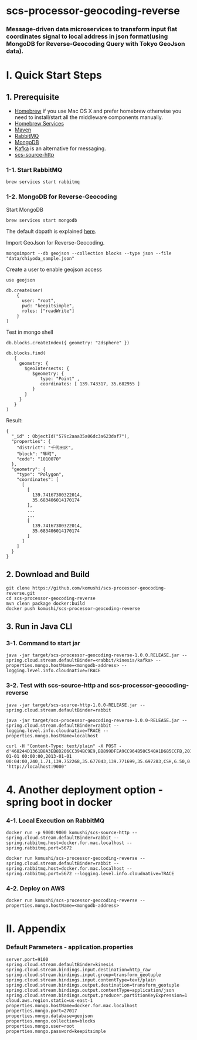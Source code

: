 # scs-processor-geocoding-reverse
### Message-driven data microservices to transform input flat coordinates signal to local address in json format(using MongoDB for Reverse-Geocoding Query with Tokyo GeoJson data).

# I. Quick Start Steps 
## 1. Prerequisite

* [Homebrew](http://brew.sh/) if you use Mac OS X and prefer homebrew otherwise you need to install/start all the middleware components manually.
* [Homebrew Services](https://github.com/Homebrew/homebrew-services)
* [Maven](http://brewformulas.org/Maven)
* [RabbitMQ](http://brewformulas.org/Rabbitmq)
* [MongoDB](http://brewformulas.org/Mongodb)
* [Kafka](http://brewformulas.org/Kafka) is an alternative for messaging.
* [scs-source-http](https://github.com/komushi/scs-source-http)

### 1-1. Start RabbitMQ
```
brew services start rabbitmq
```

### 1-2. MongoDB for Reverse-Geocoding

Start MongoDB
```
brew services start mongodb
```
The default dbpath is explained [here](https://gist.github.com/subfuzion/9630872).

Import GeoJson for Reverse-Geocoding.
```
mongoimport --db geojson --collection blocks --type json --file "data/chiyoda_sample.json"
```

Create a user to enable geojson access
```
use geojson

db.createUser(
    {
      user: "root",
      pwd: "keepitsimple",
      roles: ["readWrite"]
    }
) 
```

Test in mongo shell
```
db.blocks.createIndex({ geometry: "2dsphere" })

db.blocks.find(
   {
     geometry: {
       $geoIntersects: {
          $geometry: {
             type: "Point" ,
             coordinates: [ 139.743317, 35.682955 ]
          }
       }
     }
   }
)
```

Result:
```
{
  "_id" : ObjectId("579c2aaa35a06dc3a623daf7"),
  "properties": {
    "district": "千代田区",
    "block": "隼町",
    "code": "1010070"
  },
  "geometry": {
    "type": "Polygon",
    "coordinates": [
      [
        [
          139.74167300322014,
          35.683406014170174
        ],
        ...
        ...
        [
          139.74167300322014,
          35.683406014170174
        ]
      ]
    ]
  }
}
```

## 2. Download and Build

```
git clone https://github.com/komushi/scs-processor-geocoding-reverse.git
cd scs-processor-geocoding-reverse
mvn clean package docker:build
docker push komushi/scs-processor-geocoding-reverse
```

## 3. Run in Java CLI
### 3-1. Command to start jar
```
java -jar target/scs-processor-geocoding-reverse-1.0.0.RELEASE.jar --spring.cloud.stream.defaultBinder=<rabbit/kinesis/kafka> --properties.mongo.hostName=<mongodb-address> --logging.level.info.cloudnative=TRACE
```

### 3-2. Test with scs-source-http and scs-processor-geocoding-reverse
```
java -jar target/scs-source-http-1.0.0-RELEASE.jar --spring.cloud.stream.defaultBinder=rabbit 

java -jar target/scs-processor-geocoding-reverse-1.0.0-RELEASE.jar --spring.cloud.stream.defaultBinder=rabbit --logging.level.info.cloudnative=TRACE --properties.mongo.hostName=localhost

curl -H "Content-Type: text/plain" -X POST -d'468244D1361B8A3EB8D206CC394BC9E9,BB899DFEA9CC964B50C540A1D685CCFB,2013-01-01 00:00:00,2013-01-01 00:04:00,240,1.71,139.752268,35.677043,139.771699,35.697283,CSH,6.50,0.50,0.50,0.00,0.00,7.50' 'http://localhost:9000'
```

# 4. Another deployment option - spring boot in docker

### 4-1. Local Execution on RabbitMQ
```
docker run -p 9000:9000 komushi/scs-source-http --spring.cloud.stream.defaultBinder=rabbit --spring.rabbitmq.host=docker.for.mac.localhost --spring.rabbitmq.port=5672

docker run komushi/scs-processor-geocoding-reverse --spring.cloud.stream.defaultBinder=rabbit --spring.rabbitmq.host=docker.for.mac.localhost --spring.rabbitmq.port=5672 --logging.level.info.cloudnative=TRACE
```

### 4-2. Deploy on AWS
```
docker run komushi/scs-processor-geocoding-reverse --properties.mongo.hostName=<mongodb-address>
```

# II. Appendix
### Default Parameters - application.properties
```
server.port=9100
spring.cloud.stream.defaultBinder=kinesis
spring.cloud.stream.bindings.input.destination=http_raw
spring.cloud.stream.bindings.input.group=transform_geotuple
spring.cloud.stream.bindings.input.contentType=text/plain
spring.cloud.stream.bindings.output.destination=transform_geotuple
spring.cloud.stream.bindings.output.contentType=application/json
spring.cloud.stream.bindings.output.producer.partitionKeyExpression=1
cloud.aws.region.static=us-east-1
properties.mongo.hostName=docker.for.mac.localhost
properties.mongo.port=27017
properties.mongo.database=geojson
properties.mongo.collection=blocks
properties.mongo.user=root
properties.mongo.password=keepitsimple
```